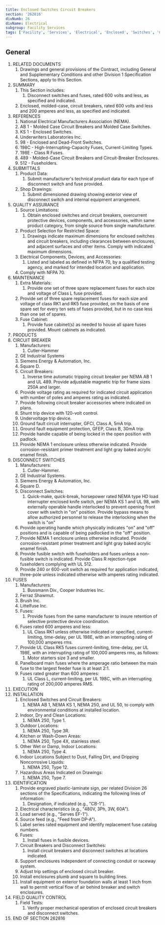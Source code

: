 ```yaml
---
title: Enclosed Switches Circuit Breakers
section: '262816'
divNumb: 26
divName: Electrical
subgroup: Facility Services
tags: ['Facility', 'Services', 'Electrical', 'Enclosed', 'Switches', 'Circuit', 'Breakers']
---
```



## General

1. RELATED DOCUMENTS
   1. Drawings and general provisions of the Contract, including General and Supplementary Conditions and other Division 1 Specification Sections, apply to this Section.
1. SUMMARY
   1. This Section includes:
      1. Disconnect switches and fuses, rated 600 volts and less, as specified and indicated.
   1. Enclosed, molded-case, circuit breakers, rated 600 volts and less and 200 amperes and less, as specified and indicated.
1. REFERENCES
   1. National Electrical Manufacturers Association (NEMA).
   1. AB 1 - Molded Case Circuit Breakers and Molded Case Switches.
   1. KS 1 - Enclosed Switches.
   1. Underwriters Laboratories Inc.
   1. 98 - Enclosed and Dead-Front Switches.
   1. 198C - High-Interrupting-Capacity Fuses, Current-Limiting Types.
   1. 198E - Class R Fuses.
   1. 489 - Molded-Case Circuit Breakers and Circuit-Breaker Enclosures.
   1. 512 - Fuseholders.
1. SUBMITTALS
   1. Product Data:
      1. Submit manufacturer's technical product data for each type of disconnect switch and fuse provided.
   1. Shop Drawings:
      1. Submit dimensioned drawing showing exterior view of disconnect switch and internal equipment arrangement.
1. QUALITY ASSURANCE
   1. Source Limitations:
      1. Obtain enclosed switches and circuit breakers, overcurrent protective devices, components, and accessories, within same product category, from single source from single manufacturer.
   1. Product Selection for Restricted Space:
      1. Drawings indicate maximum dimensions for enclosed switches and circuit breakers, including clearances between enclosures, and adjacent surfaces and other items. Comply with indicated maximum dimensions.
   1. Electrical Components, Devices, and Accessories:
      1. Listed and labeled as defined in NFPA 70, by a qualified testing agency, and marked for intended location and application.
   1. Comply with NFPA 70.
1. MAINTENANCE
   1. Extra Materials:
      1. Provide one set of three spare replacement fuses for each size and voltage of Class L fuse provided.
   1. Provide set of three spare replacement fuses for each size and voltage of class RK1 and RK5 fuse provided, on the basis of one spare set for every ten sets of fuses provided, but in no case less than one set of spares.
   1. Fuse Cabinet:
      1. Provide fuse cabinet(s) as needed to house all spare fuses provided. Mount cabinets as indicated.
1. PRODUCTS
1. CIRCUIT BREAKER
   1. Manufacturers:
      1. Cutler-Hammer
   1. GE Industrial Systems
   1. Siemens Energy & Automation, Inc. 
   1. Square D.
   1. Circuit Breakers:
      1. Inverse time automatic tripping circuit breaker per NEMA AB 1 and UL 489. Provide adjustable magnetic trip for frame sizes 250A and larger.
   1. Provide voltage rating as required for indicated circuit application with number of poles and amperes rating as indicated.
   1. Provide following circuit breaker accessories where indicated on plans.
   1. Shunt trip device with 120-volt control.
   1. Undervoltage trip device.
   1. Ground fault circuit interrupter, GFCI, Class A, 5mA trip. 
   1. Ground fault equipment protection, GFEP, Class B, 30mA trip.
   1. Provide handle capable of being locked in the open position with padlock.
   1. Provide NEMA 1 enclosure unless otherwise indicated. Provide corrosion-resistant primer treatment and light gray baked acrylic enamel finish.
1. DISCONNECT SWITCHES
   1. Manufacturers:
      1. Cutler-Hammer.
   1. GE Industrial Systems.
   1. Siemens Energy & Automation, Inc. 
   1. Square D.
   1. Disconnect Switches:
      1. Quick-make, quick-break, horsepower rated NEMA type HD load interrupter enclosed knife switch, per NEMA KS 1 and UL 98, with externally operable handle interlocked to prevent opening front cover with switch in "on" position. Provide bypass means to allow authorized personnel to release the interlocking when the switch is "on"
   1. Provide operating handle which physically indicates "on" and "off" positions and is capable of being padlocked in the "off" position. 
   1. Provide NEMA 1 enclosure unless otherwise indicated. Provide corrosion-resistant primer treatment and light gray baked acrylic enamel finish. 
   1. Provide fusible switch with fuseholders and fuses unless a non-fusible switch is indicated. Provide Class R rejection-type fuseholders complying with UL 512. 
   1. Provide 240 or 600-volt switch as required for application indicated, three-pole unless indicated otherwise with amperes rating indicated. 
1. FUSES
   1. Manufacturers:
      1. Bussmann Div., Cooper Industries Inc. 
   1. Ferraz Shawmut.
   1. Brush Inc.
   1. Littelfuse Inc.
   1. Fuses:
      1. Provide fuses from the same manufacturer to insure retention of selective protective device coordination. 
   1. Fuses rated 600 amperes and less:
      1. UL Class RK1 unless otherwise indicated or specified, current-limiting, time-delay, per UL 198E, with an interrupting rating of 100,000 amperes rms. 
   1. Provide UL Class RK5 fuses current-limiting, time-delay, per UL 198E, with an interrupting rating of 100,000 amperes rms, as follows:
      1. Motor starters size 3 and smaller.
   1. Panelboard main fuses where the amperage ratio between the main fuse to the largest feeder fuse is at least 2:1.
   1. Fuses rated greater than 600 amperes:
      1. UL Class L, current-limiting, per UL 198C, with an interrupting rating of 200,000 amperes RMS.
1. EXECUTION
1. INSTALLATION
   1. Enclosed Switches and Circuit Breakers:
      1. NEMA AB 1, NEMA KS 1, NEMA 250, and UL 50, to comply with environmental conditions at installed location.
   1. Indoor, Dry and Clean Locations:
      1. NEMA 250, Type 1.
   1. Outdoor Locations:
      1. NEMA 250, Type 3R.
   1. Kitchen or Wash-Down Areas:
      1. NEMA 250, Type 4X, stainless steel.
   1. Other Wet or Damp, Indoor Locations:
      1. NEMA 250, Type 4.
   1. Indoor Locations Subject to Dust, Falling Dirt, and Dripping Noncorrosive Liquids:
      1. NEMA 250, Type 12.
   1. Hazardous Areas Indicated on Drawings:
      1. NEMA 250, Type 7.
1. IDENTIFICATION
   1. Provide engraved plastic-laminate sign, per related Division 26 sections of the Specifications, indicating the following lines of information:
      1. Designation, if indicated (e.g., "CB-1"). 
   1. Electrical characteristics (e.g., "480V, 3Ph, 3W, 60A"). 
   1. Load served (e.g., "Serves EF-1"). 
   1. Source feed (e.g., "Feed from DP-A").
   1. Label series rated equipment and identify replacement fuse catalog numbers.
   1. Fuses:
      1. Install fuses in fusible devices. 
   1. Circuit Breakers and Disconnect Switches:
      1. Install circuit breakers and disconnect switches at locations indicated. 
   1. Support enclosures independent of connecting conduit or raceway system. 
   1. Adjust trip settings of enclosed circuit breaker. 
   1. Install enclosures plumb and square to building lines. 
   1. Install equipment on exterior foundation walls at least 1 inch from wall to permit vertical flow of air behind breaker and switch enclosures. 
1. FIELD QUALITY CONTROL
   1. Field Tests:
      1. Verify proper mechanical operation of enclosed circuit breakers and disconnect switches.
1. END OF SECTION 262816

